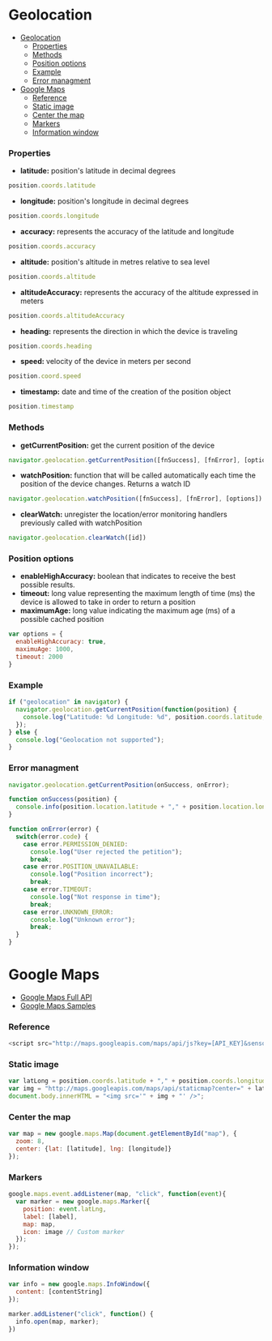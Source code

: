 # Geolocation
- [Geolocation](#geolocation)
    - [Properties](#properties)
    - [Methods](#methods)
    - [Position options](#position-options)
    - [Example](#example)
    - [Error managment](#error-managment)
- [Google Maps](#google-maps)
    - [Reference](#reference)
    - [Static image](#static-image)
    - [Center the map](#center-the-map)
    - [Markers](#markers)
    - [Information window](#information-window)
### Properties
- **latitude:** position's latitude in decimal degrees
```javascript
position.coords.latitude
```
- **longitude:** position's longitude in decimal degrees
```javascript
position.coords.longitude
```
- **accuracy:** represents the accuracy of the latitude and longitude
```javascript
position.coords.accuracy
```
- **altitude:** position's altitude in metres relative to sea level
```javascript
position.coords.altitude
```
- **altitudeAccuracy:** represents the accuracy of the altitude expressed in meters
```javascript
position.coords.altitudeAccuracy
```
- **heading:** represents the direction in which the device is traveling
```javascript
position.coords.heading
```
- **speed:** velocity of the device in meters per second
```javascript
position.coord.speed
```
- **timestamp:** date and time of the creation of the position object
```javascript
position.timestamp
```
### Methods
- **getCurrentPosition:** get the current position of the device
```javascript
navigator.geolocation.getCurrentPosition([fnSuccess], [fnError], [options]);
```
- **watchPosition:** function that will be called automatically each time the position of the device changes. Returns a watch ID
```javascript
navigator.geolocation.watchPosition([fnSuccess], [fnError], [options])
```
- **clearWatch:** unregister the location/error monitoring handlers previously called with watchPosition
```javascript
navigator.geolocation.clearWatch([id])
```
### Position options
- **enableHighAccuracy:** boolean that indicates to receive the best possible results.
- **timeout:** long value representing the maximum length of time (ms) the device is allowed to take in order to return a position
- **maximumAge:** long value indicating the maximum age (ms) of a possible cached position
```javascript
var options = {
  enableHighAccuracy: true,
  maximuAge: 1000,
  timeout: 2000
}
```
### Example
```javascript
if ("geolocation" in navigator) {
  navigator.geolocation.getCurrentPosition(function(position) {
    console.log("Latitude: %d Longitude: %d", position.coords.latitude, position.coords.longitude);
  });
} else {
  console.log("Geolocation not supported");
}
```
### Error managment
```javascript
navigator.geolocation.getCurrentPosition(onSuccess, onError);

function onSuccess(position) {
  console.info(position.location.latitude + "," + position.location.longitude);
}

function onError(error) {
  switch(error.code) {
    case error.PERMISSION_DENIED:
      console.log("User rejected the petition");
      break;
    case error.POSITION_UNAVAILABLE:
      console.log("Position incorrect");
      break;
    case error.TIMEOUT:
      console.log("Not response in time");
      break;
    case error.UNKNOWN_ERROR:
      console.log("Unknown error");
      break;
  }
}
```
# Google Maps
- [Google Maps Full API](https://developers.google.com/maps/documentation/javascript/3.exp/reference)
- [Google Maps Samples](https://developers.google.com/maps/documentation/javascript/examples)
### Reference
```javascript
<script src="http://maps.googleapis.com/maps/api/js?key=[API_KEY]&sensor=false&extension=.js&output=embed"></script>
```
### Static image
```javascript
var latLong = position.coords.latitude + "," + position.coords.longitude;
var img = "http://maps.googleapis.com/maps/api/staticmap?center=" + latLong + "&zoom=14&size=400x300&sensor=false";
document.body.innerHTML = "<img src='" + img + "' />";
```
### Center the map
```javascript
var map = new google.maps.Map(document.getElementById("map"), {
  zoom: 8,
  center: {lat: [latitude], lng: [longitude]}
});
```
### Markers
```javascript
google.maps.event.addListener(map, "click", function(event){
  var marker = new google.maps.Marker({
    position: event.latLng,
    label: [label],
    map: map,
    icon: image // Custom marker
  });
});
```
### Information window
```javascript
var info = new google.maps.InfoWindow({
  content: [contentString]
});

marker.addListener("click", function() {
  info.open(map, marker);
})
```
